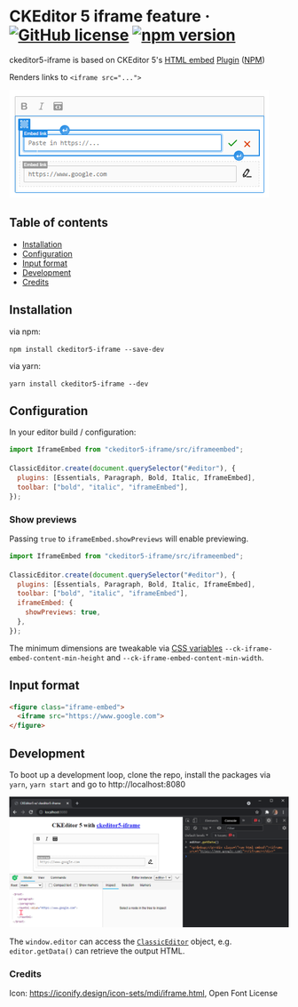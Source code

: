 # CKEditor 5 iframe feature &middot; [![GitHub license](https://img.shields.io/badge/license-MIT-blue.svg)](https://github.com/iframe/ckeditor5-iframe/blob/master/LICENSE) [![npm version](https://img.shields.io/npm/v/ckeditor5-iframe.svg?style=flat)](https://www.npmjs.com/package/ckeditor5-iframe)

ckeditor5-iframe is based on CKEditor 5's [HTML
embed](https://ckeditor.com/docs/ckeditor5/latest/features/iframe-embed.html)
[Plugin](https://ckeditor.com/docs/ckeditor5/latest/api/module_iframe-embed_iframeembed-IframeEmbed.html) ([NPM](https://www.npmjs.com/package/@ckeditor/ckeditor5-iframe-embed))

Renders links to `<iframe src="...">`

![ckeditor5-iframe in a classic build.](/screenshots/1.png?raw=true "ckeditor5-iframe in a classic build")

## Table of contents

- [Installation](#installation)
- [Configuration](#configuration)
- [Input format](#input-format)
- [Development](#development)
- [Credits](#credits)

## Installation

via npm:

`npm install ckeditor5-iframe --save-dev`

via yarn:

`yarn install ckeditor5-iframe --dev`

## Configuration

In your editor build / configuration:

```js
import IframeEmbed from "ckeditor5-iframe/src/iframeembed";

ClassicEditor.create(document.querySelector("#editor"), {
  plugins: [Essentials, Paragraph, Bold, Italic, IframeEmbed],
  toolbar: ["bold", "italic", "iframeEmbed"],
});
```

### Show previews

Passing `true` to `iframeEmbed.showPreviews` will enable previewing.

```js
import IframeEmbed from "ckeditor5-iframe/src/iframeembed";

ClassicEditor.create(document.querySelector("#editor"), {
  plugins: [Essentials, Paragraph, Bold, Italic, IframeEmbed],
  toolbar: ["bold", "italic", "iframeEmbed"],
  iframeEmbed: {
    showPreviews: true,
  },
});
```

The minimum dimensions are tweakable via [CSS variables](https://developer.mozilla.org/en-US/docs/Web/CSS/Using_CSS_custom_properties) `--ck-iframe-embed-content-min-height` and `--ck-iframe-embed-content-min-width`.

## Input format

```html
<figure class="iframe-embed">
  <iframe src="https://www.google.com">
</figure>
```

## Development

To boot up a development loop, clone the repo, install the packages via `yarn`, `yarn start` and go to http://localhost:8080

![Dev environment](/screenshots/dev.png?raw=true "Screenshot of dev environment")

The `window.editor` can access the
[`ClassicEditor`](https://ckeditor.com/docs/ckeditor5/latest/api/module_editor-classic_classiceditor-ClassicEditor.html) object, e.g. `editor.getData()` can retrieve the output HTML.

### Credits

Icon: https://iconify.design/icon-sets/mdi/iframe.html, Open Font License
